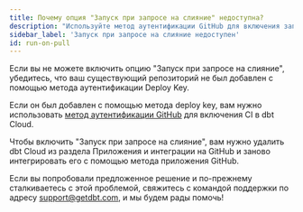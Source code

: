 ```yaml
---
title: Почему опция "Запуск при запросе на слияние" недоступна?
description: "Используйте метод аутентификации GitHub для включения запуска при запросе на слияние"
sidebar_label: 'Запуск при запросе на слияние недоступен'
id: run-on-pull
---
```


Если вы не можете включить опцию "Запуск при запросе на слияние", убедитесь, что ваш существующий репозиторий не был добавлен с помощью метода аутентификации Deploy Key.

Если он был добавлен с помощью метода deploy key, вам нужно использовать [метод аутентификации GitHub](https://docs.getdbt.com/docs/cloud-installing-the-github-application) для включения CI в dbt Cloud.

Чтобы включить "Запуск при запросе на слияние", вам нужно удалить dbt Cloud из раздела Приложения и интеграции на GitHub и заново интегрировать его с помощью метода приложения GitHub.

Если вы попробовали предложенное решение и по-прежнему сталкиваетесь с этой проблемой, свяжитесь с командой поддержки по адресу support@getdbt.com, и мы будем рады помочь!